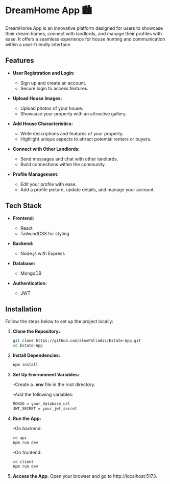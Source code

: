  # DreamHome App 🏙️

DreamHome App is an innovative platform designed for users to showcase their dream homes, connect with landlords, and manage their profiles with ease. It offers a seamless experience for house hunting and communication within a user-friendly interface.

## Features

- **User Registration and Login:**
  - Sign up and create an account.
  - Secure login to access features.

- **Upload House Images:**
  - Upload photos of your house.
  - Showcase your property with an attractive gallery.

- **Add House Characteristics:**
  - Write descriptions and features of your property.
  - Highlight unique aspects to attract potential renters or buyers.

- **Connect with Other Landlords:**
  - Send messages and chat with other landlords.
  - Build connections within the community.

- **Profile Management:**
  - Edit your profile with ease.
  - Add a profile picture, update details, and manage your account.


## Tech Stack

- **Frontend:**
  - React 
  - TailwindCSS for styling
  
- **Backend:**
  - Node.js with Express 
  
- **Database:**
  - MongoDB 
  
- **Authentication:**
  - JWT

## Installation

Follow the steps below to set up the project locally:

1. **Clone the Repository:**
   ```bash
   git clone https://github.com/alexPalladis/Estate-App.git
   cd Estate-App
   ```

2. **Install Dependencies:**
   ```bash
   npm install
   ```

3. **Set Up Environment Variables:**
   
   -Create a **.env** file in the root directory.

   -Add the following variables:
   ```bash
   MONGO = your_database_url
   JWT_SECRET = your_jwt_secret
   ```

4. **Run the App:**

   -On backend:
   ```bash
   cd api
   npm run dev
   ```

   -On frontend:
   ```bash
   cd client
   npm run dev
   ```

5. **Access the App:** Open your browser and go to http://localhost:5173.
   
   



